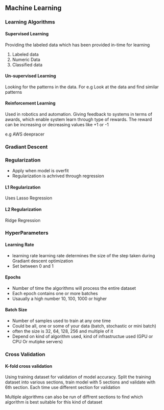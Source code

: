 ## Machine Learning

### Learning Algorithms

#### Supervised Learning
Providing the labeled data which has been provided in-time for learning

1. Labeled data
2. Numeric Data
3. Classified data

#### Un-supervised Learning
Looking for the patterns in the data. For e.g Look at the data and find similar patterns 

#### Reinforcement Learning
Used in robotics and automation. Giving feedback to systems in terms of awards, which enable system learn through type of rewards. The reward can be increasing or decreasing values like +1 or -1

e.g AWS deepracer

### Gradiant Descent

### Regularization
- Apply when model is overfit
- Regularization is achrived through regression

#### L1 Regularization
Uses Lasso Regression
#### L2 Regularization
Ridge Regression

### HyperParameters

#### Learning Rate
- learning rate learning rate determines the size of the step taken during Gradiant descent optimization
- Set between 0 and 1

#### Epochs
- Number of time the algorithms will process the entire dataset
- Each epoch contains one or more batches
- Usaually a high number 10, 100, 1000 or higher

#### Batch Size
- Number of samples used to train at any one time
- Could be all, one or some of your data (batch, stochastic or mini batch)
- often the size is 32, 64, 128, 256 and multiple of it
- Depend on kind of algorithm used, kind of infrastructue used (GPU or CPU Or mutipke servers)

### Cross Validation

#### K-fold cross validation
Using training dataset for validation of model accuracy. Split the training dataset into various sections, train model with 5 sections and validate with 6th section. Each time use different section for validation

Multiple algorithms can also be run of diffrent sections to find which algorithm is best suitable for this kind of dataset




